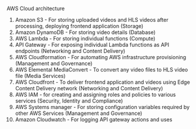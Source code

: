 AWS Cloud architecture

1. Amazon S3 - For storing uploaded videos and HLS videos after processing, deploying frontend application (Storage)
2. Amazon DynamoDB - For storing video details (Database)
3. AWS Lambda - For storing individual functions (Compute)
4. API Gateway - For exposing individual Lambda functions as API endpoints (Networking and Content Delivery)
5. AWS Cloudformation - For automating AWS infrastructure provisioning (Management and Governance)
6. AWS Elemental MediaConvert - To convert any video files to HLS video file (Media Services)
7. AWS Cloudfront - To deliver frontend application and videos using Edge Content Delivery network (Networking and Content Delivery)
8. AWS IAM - for creating and assigning roles and policies to various services (Security, Identity and Compliance)
9. AWS Systems manager - For storing configuration variables required by other AWS Services (Management and Governance)
10. Amazon Cloudwatch - For logging API gateway actions and uses
